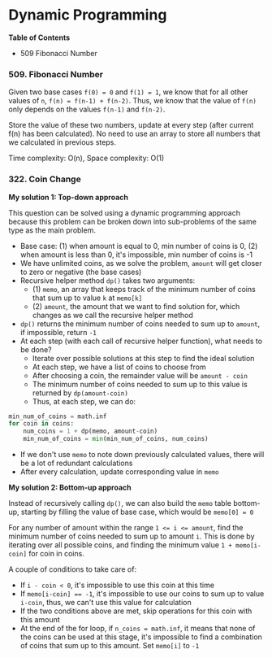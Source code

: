 # Dynamic Programming
**Table of Contents**
- 509 Fibonacci Number

### 509. Fibonacci Number
Given two base cases `f(0) = 0` and `f(1) = 1`, we know that for all other values of `n`, `f(n) = f(n-1) + f(n-2)`.
Thus, we know that the value of `f(n)` only depends on the values `f(n-1)` and `f(n-2)`.

Store the value of these two numbers, update at every step (after current f(n) has been calculated). No need to use an array
to store all numbers that we calculated in previous steps.

Time complexity: O(n), Space complexity: O(1)

### 322. Coin Change
**My solution 1: Top-down approach**

This question can be solved using a dynamic programming approach because this problem can be broken down
into sub-problems of the same type as the main problem. 

- Base case: (1) when amount is equal to 0, min number of coins is 0, (2) when amount is less than 0, it's impossible, min number of coins is -1
- We have unlimited coins, as we solve the problem, `amount` will get closer to zero or negative (the base cases)
- Recursive helper method `dp()` takes two arguments: 
  - (1) `memo`, an array that keeps track of the minimum number of coins that sum up to value `k` at `memo[k]`
  - (2) `amount`, the amount that we want to find solution for, which changes as we call the recursive helper method
- `dp()` returns the minimum number of coins needed to sum up to `amount`, if impossible, return `-1`
- At each step (with each call of recursive helper function), what needs to be done?
  - Iterate over possible solutions at this step to find the ideal solution
  - At each step, we have a list of coins to choose from
  - After choosing a coin, the remainder value will be `amount - coin`
  - The minimum number of coins needed to sum up to this value is returned by `dp(amount-coin)`
  - Thus, at each step, we can do:
```python
min_num_of_coins = math.inf
for coin in coins:
    num_coins = 1 + dp(memo, amount-coin)
    min_num_of_coins = min(min_num_of_coins, num_coins)
```
- If we don't use `memo` to note down previously calculated values, there will be a lot of redundant calculations
- After every calculation, update corresponding value in `memo`

**My solution 2: Bottom-up approach**

Instead of recursively calling `dp()`, we can also build the `memo` table bottom-up, starting by filling the value of base case, which would be
`memo[0] = 0`

For any number of amount within the range `1 <= i <= amount`, find the minimum number of coins needed to sum up to amount `i`.
This is done by iterating over all possible coins, and finding the minimum value `1 + memo[i-coin]` for coin in coins.

A couple of conditions to take care of:
- If `i - coin < 0`, it's impossible to use this coin at this time
- If `memo[i-coin] == -1`, it's impossible to use our coins to sum up to value `i-coin`, thus, we can't use this value for calculation
- If the two conditions above are met, skip operations for this coin with this amount
- At the end of the for loop, if `n_coins = math.inf`, it means that none of the coins can be used at this stage, it's impossible to find a combination of coins that sum up to this amount. Set `memo[i]` to `-1`


